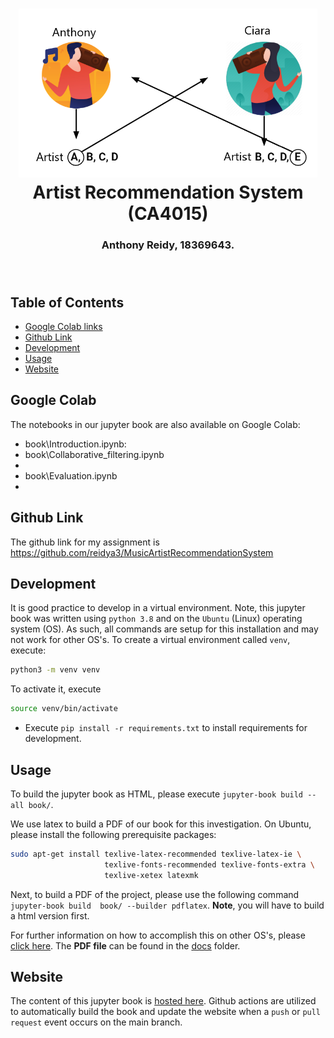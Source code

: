 <h1 align="center">
  <img alt="Iowa Gambling logo" src="./book/images/music-rec-logo.png" height="270px" />
  <br/>
  Artist Recommendation System (CA4015)
</h1>
<h3 align="center">
  Anthony Reidy, 18369643.
  <br/><br/><br/>
</h3>

## Table of Contents
- [Google Colab links](#google-colab)
- [Github Link](#github-link)
- [Development](#development)
- [Usage](#usage)
- [Website](#website)

## Google Colab

The notebooks in our jupyter book are also available on Google Colab:
- book\Introduction.ipynb:
- book\Collaborative_filtering.ipynb
-
- book\Evaluation.ipynb
- 



## Github Link
The github link for my assignment is  https://github.com/reidya3/MusicArtistRecommendationSystem 

## Development
It is good practice to develop in a virtual environment. Note, this jupyter book was written using `python 3.8` and on the `Ubuntu` (Linux) operating system (OS). As such, all commands are setup for this installation and may not work for other OS's. To create a virtual environment called `venv`, execute:
```bash
python3 -m venv venv
```
To activate it, execute
```bash
source venv/bin/activate
```

- Execute `pip install -r requirements.txt` to install requirements for development.

## Usage
To build the jupyter book as HTML, please execute `jupyter-book build --all book/`. 

We use latex to build a PDF of our book for this investigation. On Ubuntu, please install the following prerequisite packages:
```bash
sudo apt-get install texlive-latex-recommended texlive-latex-ie \
                     texlive-fonts-recommended texlive-fonts-extra \
                     texlive-xetex latexmk
```
Next, to build a PDF of the project, please use the following command `jupyter-book build  book/ --builder pdflatex`. **Note**, you will have to build a html version first. 

For further information on how to accomplish this on other OS's, please [click here](https://jupyterbook.org/advanced/pdf.html?highlight=build%20pdf). The **PDF file** can be found in the [docs](/docs) folder.

## Website
The content of this jupyter book is [hosted here](https://reidya3.github.io/CA4015_First_Assignment/Introduction.html). Github actions are utilized to automatically build the book and update the website when a `push` or `pull request` event occurs on the main branch.
